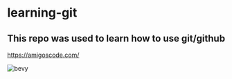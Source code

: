 # learning-git

## This repo was used to learn how to use git/github

https://amigoscode.com/

![bevy](https://user-images.githubusercontent.com/89014295/153400935-5bfc7c73-96ee-4a4f-9c6a-38bcae253b46.png)


